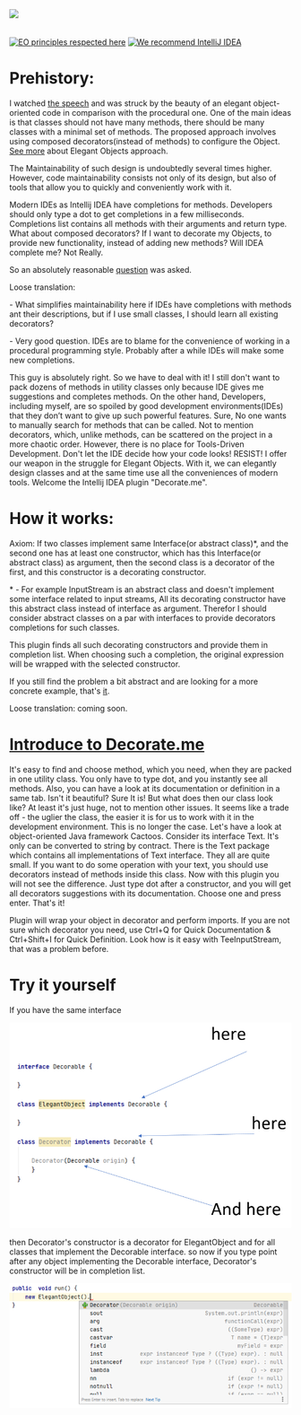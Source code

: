 <img src="http://cf.jare.io/?u=http%3A%2F%2Fwww.yegor256.com%2Fimages%2Fbooks%2Felegant-objects%2Fcactus.svg" height="100px" />
<br/>
<br/>

[![EO principles respected here](https://www.elegantobjects.org/badge.svg)](https://www.elegantobjects.org) [![We recommend IntelliJ IDEA](https://www.elegantobjects.org/intellij-idea.svg)](https://www.jetbrains.com/idea/)

# Prehistory:
I watched [the speech](https://youtu.be/75U9eefFYoU) and was struck by the beauty of an elegant object-oriented code in comparison with the procedural one.
One of the main ideas is that classes should not have many methods, there should be many classes with a minimal set of methods.
The proposed approach involves using composed decorators(instead of methods) to configure the Object. 
[See more](https://www.elegantobjects.org/) about Elegant Objects approach.

The Maintainability of such design is undoubtedly several times higher.
However, code maintainability consists not only of its design, but also of tools that allow you to quickly and conveniently work with it.

Modern IDEs as Intellij IDEA have completions for methods. 
Developers should only type a dot to get completions in a few milliseconds. 
Completions list contains all methods with their arguments and return type.
What about composed decorators? 
If I want to decorate my Objects, to provide new functionality, instead of adding new methods? Will IDEA complete me? 
Not Really.
 
So an absolutely reasonable [question](https://youtu.be/75U9eefFYoU?t=2498) was asked.

Loose translation:
 
\- What simplifies maintainability here if IDEs have completions with methods ant their descriptions, but if I use small classes, I should learn all existing decorators?

\- Very good question. IDEs are to blame for the convenience of working in a procedural programming style. Probably after a while IDEs will make some new completions.

This guy is absolutely right. So we have to deal with it!
I still don't want to pack dozens of methods in utility classes only because IDE gives me suggestions and completes methods.
On the other hand, Developers, including myself, are so spoiled by good development environments(IDEs) that they don’t want to give up such powerful features. 
Sure, No one wants to manually search for methods that can be called. Not to mention decorators, which, unlike methods, can be scattered on the project in a more chaotic order.
However, there is no place for Tools-Driven Development. Don't let the IDE decide how your code looks! RESIST!
I offer our weapon in the struggle for Elegant Objects. With it, we can elegantly design classes and at the same time use all the conveniences of modern tools.
Welcome the Intellij IDEA plugin "Decorate.me".

# How it works:
Axiom: If two classes implement same Interface(or abstract class)*, and the second one has at least one constructor, which has this Interface(or abstract class) as argument, 
then the second class is a decorator of the first, and this constructor is a decorating constructor.

\* - For example InputStream is an abstract class and doesn't implement some interface related to input streams,
All its decorating constructor have this abstract class instead of interface as argument.
Therefor I should consider abstract classes on a par with interfaces to provide decorators completions for such classes.

This plugin finds all such decorating constructors and provide them in completion list.
When choosing such a completion, the original expression will be wrapped with the selected constructor.

If you still find the problem a bit abstract and are looking for a more concrete example, that's [it](https://youtu.be/LPLqLaSwSsI?t=6739).

Loose translation: coming soon.

# [Introduce to Decorate.me](https://youtu.be/ZPHrfJN6f9Q)

It's easy to find and choose method, which you need, when they are packed in one utility class. 
You only have to type dot, and you instantly see all methods. 
Also, you can have a look at its documentation or definition in a same tab. Isn't it beautiful?  Sure It is!
But what does then our class look like? At least it's just huge, not to mention other issues.
It seems like a trade off - the uglier the class, the easier it is for us to work with it in the development environment.
This is no longer the case. 
Let's have a look at object-oriented Java framework Cactoos. Consider its interface Text. It's only can be converted to string by contract.
There is the Text package which contains all implementations of Text interface.
They all are quite small. If you want to do some operation with your text, you should use decorators instead of methods inside this class. Now with this plugin you will not see the difference.
Just type dot after a constructor, and you will get all decorators suggestions with its documentation. Choose one and press enter. That's it!

Plugin will wrap your object in decorator and perform imports.
If you are not sure which decorator you need, use Ctrl+Q for Quick Documentation & Ctrl+Shift+I for Quick Definition.
Look how is it easy with TeeInputStream, that was a problem before.

# Try it yourself
If you have the same interface

![explanation](src/main/resources/readme/explanation.PNG?raw=true "explanation")

then Decorator's constructor is a decorator for ElegantObject and for all classes that implement the Decorable interface.
so now if you type point after any object implementing the Decorable interface, Decorator's constructor will be in completion list.

![example](src/main/resources/readme/example.PNG?raw=true "example")

